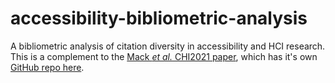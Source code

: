 # accessibility-bibliometric-analysis
A bibliometric analysis of citation diversity in accessibility and HCI research. This is a complement to the [Mack *et al.* CHI2021 paper](https://makeabilitylab.cs.washington.edu/media/publications/Mack_WhatDoWeMeanByAccessibilityResearchALiteratureSurveyOfAccessibilityPapersInChiAndAssetsFrom1994To2019_CHI2021.pdf), which has it's own [GitHub repo here](https://github.com/makeabilitylab/accessibility-literature-survey).
